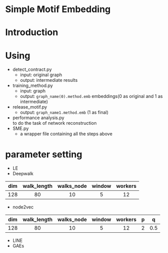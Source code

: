 # Simple Motif Embedding

# Introduction

# Using
+ detect_contract.py
    + input: original graph
    + output: intermediate results
+ training_method.py
    + input: graph
    + output: `graph_name(0).method.emb` embeddings(0 as original and 1 as intermediate)
+ release_motif.py
    + output: `graph_name1.method.emb` (1 as final)
+ performance analysis.py<br>
to do the task of network reconstruction
+ SME.py
    + a wrapper file containing all the steps above

# parameter setting
+ LE
+ Deepwalk<br>

| dim | walk_length| walks_node| window| workers|
|:---:|:---:|:---:|:---:|:---:|
| 128 | 80 | 10 | 5 | 12 |

+ node2vec<br>

| dim | walk_length| walks_node| window |workers|p|q|
|:---:|:---:|:---:|:---:|:---:|:---:|:---:|
| 128 | 80 | 10 | 5 | 12 | 2 | 0.5 |

+ LINE
+ GAEs
